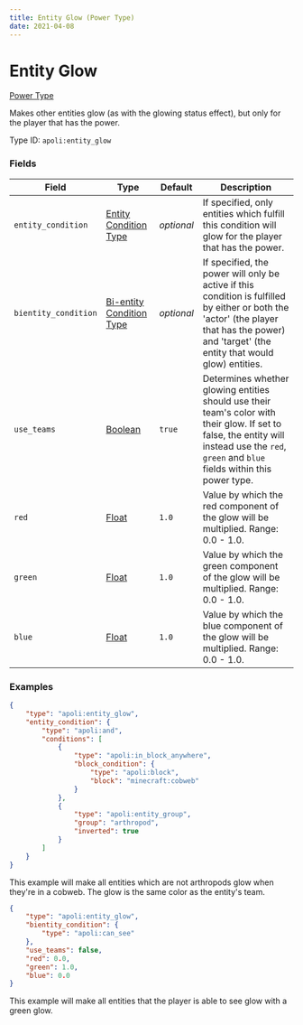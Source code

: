 ```yaml
---
title: Entity Glow (Power Type)
date: 2021-04-08
---
```


# Entity Glow

[Power Type](../power_types.md)

Makes other entities glow (as with the glowing status effect), but only for the player that has the power.

Type ID: `apoli:entity_glow`


### Fields

Field  | Type | Default | Description
-------|------|---------|-------------
`entity_condition` | [Entity Condition Type](../entity_condition_types.md) | _optional_ | If specified, only entities which fulfill this condition will glow for the player that has the power.
`bientity_condition` | [Bi-entity Condition Type](../bientity_condition_types.md) | _optional_ | If specified, the power will only be active if this condition is fulfilled by either or both the 'actor' (the player that has the power) and 'target' (the entity that would glow) entities.
`use_teams` | [Boolean](../data_types/boolean) | `true` | Determines whether glowing entities should use their team's color with their glow. If set to false, the entity will instead use the `red`, `green` and `blue` fields within this power type.
`red` | [Float](../data_types/float.md) | `1.0` | Value by which the red component of the glow will be multiplied. Range: 0.0 - 1.0.
`green` | [Float](../data_types/float.md) | `1.0` | Value by which the green component of the glow will be multiplied. Range: 0.0 - 1.0.
`blue` | [Float](../data_types/float.md) | `1.0` | Value by which the blue component of the glow will be multiplied. Range: 0.0 - 1.0.


### Examples

```json
{
	"type": "apoli:entity_glow",
    "entity_condition": {
      	"type": "apoli:and",
      	"conditions": [
        	{
          		"type": "apoli:in_block_anywhere",
          		"block_condition": {
            		"type": "apoli:block",
            		"block": "minecraft:cobweb"
          		}
        	},
        	{
          		"type": "apoli:entity_group",
          		"group": "arthropod",
          		"inverted": true
        	}
      	]
    }
}
```

This example will make all entities which are not arthropods glow when they're in a cobweb. The glow is the same color as the entity's team.
<br>

```json
{
	"type": "apoli:entity_glow",
    "bientity_condition": {
		"type": "apoli:can_see"
	},
	"use_teams": false,
	"red": 0.0,
	"green": 1.0,
	"blue": 0.0
}
```

This example will make all entities that the player is able to see glow with a green glow.
